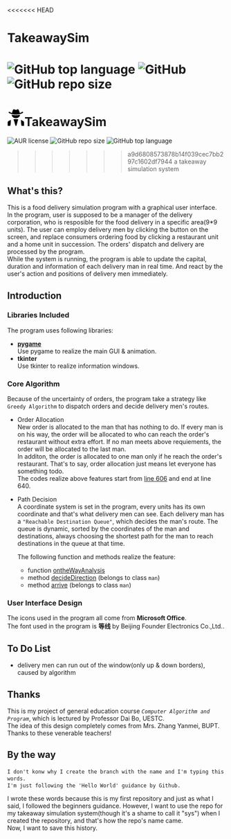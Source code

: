 <<<<<<< HEAD
# TakeawaySim
![GitHub top language](https://img.shields.io/github/languages/top/glcas/TakeawaySim) ![GitHub](https://img.shields.io/github/license/glcas/TakeawaySim) ![GitHub repo size](https://img.shields.io/github/repo-size/glcas/TakeawaySim?color=yellow)   
=======
# <img width="40" height="40" src=icon.jpg/>TakeawaySim
![AUR license](https://img.shields.io/aur/license/pac) ![GitHub repo size](https://img.shields.io/github/repo-size/glcas/TakeawaySim?color=brightgreen) ![GitHub top language](https://img.shields.io/github/languages/top/glcas/TakeawaySim?color=yellow)  
>>>>>>> a9d6808573878b14f039cec7bb297c1602df7944
a takeaway simulation system
## What's this?
This is a food delivery simulation program with a graphical user interface.  
In the program, user is supposed to be a manager of the delivery corporation, who is resposible for the food delivery in a specific area(9*9 units). The user can employ delivery men by clicking the button on the screen, and replace consumers ordering food by clicking a restaurant unit and a home unit in succession. The orders' dispatch and delivery are processed by the program.  
While the system is running, the program is able to update the capital, duration and information of each delivery man in real time. And react by the user's action and positions of delivery men immediately.
## Introduction
### Libraries Included
The program uses following libraries:  
* **[pygame](https://www.pygame.org)**  
  Use pygame to realize the main GUI & animation.
* **tkinter**  
  Use tkinter to realize information windows.
### Core Algorithm
Because of the uncertainty of orders, the program take a strategy like `Greedy Algorithm` to dispatch orders and decide delivery men's routes.  
* Order Allocation  
  New order is allocated to the man that has nothing to do. If every man is on his way, the order will be allocated to who can reach the order's restaurant without extra effort. If no man meets above requiements, the order will be allocated to the last man.  
  In additon, the order is allocated to one man only if he reach the order's restaurant. That's to say, order allocation just means let everyone has something todo.  
  The codes realize above features start from [line 606](https://github.com/glcas/TakeawaySim/blob/master/main.pyw#L606)  and end at line 640. 
  
* Path Decision  
    A coordinate system is set in the program, every units has its own coordinate and that's what delivery men can see. Each delivery man has a `"Reachable Destination Queue"`, which decides the man's route. The queue is dynamic, sorted by the coordinates of the man and destinations, always choosing the shortest path for the man to reach destinations in the queue at that time.  

    The following function and methods realize the feature:
    * function [ontheWayAnalysis](https://github.com/glcas/TakeawaySim/blob/master/main.pyw#L265 "Line 265")
    * method [decideDirection](https://github.com/glcas/TakeawaySim/blob/master/main.pyw#L79 "Line 79") (belongs to class `man`)
    * method [arrive](https://github.com/glcas/TakeawaySim/blob/master/main.pyw#L183 "Line 183") (belongs to class `man`)
### User Interface Design
The icons used in the program all come from **Microsoft Office**.  
The font used in the program is **等线** by Beijing Founder Electronics Co.,Ltd..
## To Do List
* delivery men can run out of the window(only up & down borders), caused by algorithm
## Thanks
This is my project of general education course *`Computer Algorithm and Program`*, which is lectured by Professor Dai Bo, UESTC.  
The idea of this design completely comes from Mrs. Zhang Yanmei, BUPT.  
Thanks to these venerable teachers!
## By the way
    I don't konw why I create the branch with the name and I'm typing this words.
    I'm just following the 'Hello World' guidance by Github.
I wrote these words because this is my first repository and just as what I said, I followed the beginners guidance. However, I want to use the repo for my takeaway simulation system(though it's a shame to call it "sys") when I created the repository, and that's how the repo's name came.   
Now, I want to save this history.
